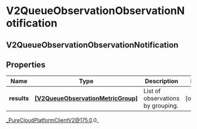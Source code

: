 # V2QueueObservationObservationNotification

## V2QueueObservationObservationNotification

## Properties

|Name | Type | Description | Notes|
|------------ | ------------- | ------------- | -------------|
| **results** | [**[V2QueueObservationMetricGroup]**]([V2QueueObservationMetricGroup]) | List of observations by grouping. | [optional] |



_PureCloudPlatformClientV2@175.0.0_
